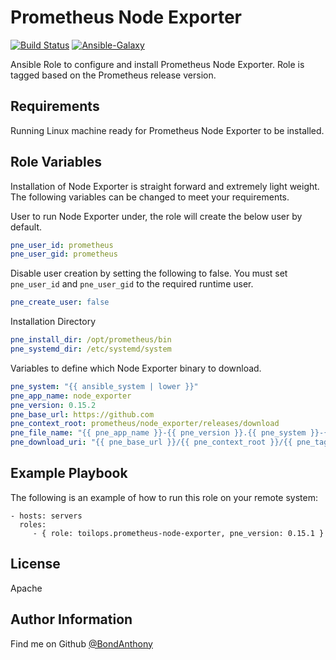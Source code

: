 Prometheus Node Exporter
=========

[![Build Status](https://travis-ci.org/toilops/prometheus-node-exporter.svg?branch=master)](https://travis-ci.org/toilops/prometheus-node-exporter)   [![Ansible-Galaxy](https://img.shields.io/badge/Ansible--Galaxy-toilops.prometheus--node--exporter-blue.svg)](https://galaxy.ansible.com/toilops/prometheus-node-exporter)

Ansible Role to configure and install Prometheus Node Exporter. Role is tagged based on the Prometheus release version.

Requirements
------------

Running Linux machine ready for Prometheus Node Exporter to be installed.

Role Variables
--------------

Installation of Node Exporter is straight forward and extremely light weight. The following variables can be changed to meet your requirements.

User to run Node Exporter under, the role will create the below user by default.

```yaml
pne_user_id: prometheus
pne_user_gid: prometheus
```

Disable user creation by setting the following to false. You must set `pne_user_id` and `pne_user_gid` to the required runtime user.
```yaml
pne_create_user: false
```

Installation Directory

```yaml
pne_install_dir: /opt/prometheus/bin
pne_systemd_dir: /etc/systemd/system
```

Variables to define which Node Exporter binary to download.

```yaml
pne_system: "{{ ansible_system | lower }}"
pne_app_name: node_exporter
pne_version: 0.15.2
pne_base_url: https://github.com
pne_context_root: prometheus/node_exporter/releases/download
pne_file_name: "{{ pne_app_name }}-{{ pne_version }}.{{ pne_system }}-{{ pne_arch_type }}.{{ pne_file_extension }}"
pne_download_uri: "{{ pne_base_url }}/{{ pne_context_root }}/{{ pne_tag_version }}/{{ pne_file_name }}"
```

Example Playbook
----------------

The following is an example of how to run this role on your remote system:

    - hosts: servers
      roles:
         - { role: toilops.prometheus-node-exporter, pne_version: 0.15.1 }

License
-------

Apache

Author Information
------------------

Find me on Github [@BondAnthony](https://github.com/BondAnthony)
